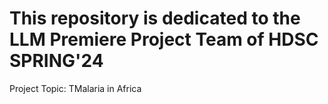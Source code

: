 # This repository is dedicated to the LLM Premiere Project Team of HDSC SPRING'24 

Project Topic: TMalaria in Africa
